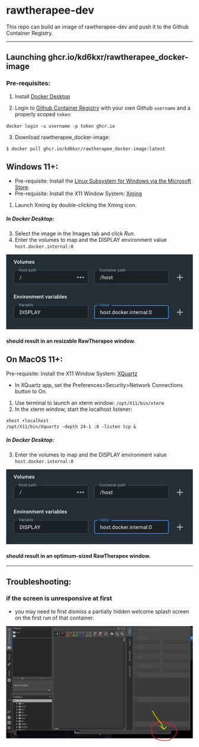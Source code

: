 # rawtherapee-dev

This repo can build an image of rawtherapee-dev and push it to the Github Container Registry.

<hr>

## Launching ghcr.io/kd6kxr/rawtherapee_docker-image

### Pre-requisites:
 
1. Install [Docker Desktop](https://www.docker.com/products/docker-desktop/)

2. Login to [Github Container Registry](https://ghcr.io) with your own Github `username` and a properly scoped `token`:

`docker login -u username -p token ghcr.io`

3. Download rawtherapee_docker-image:
```
$ docker pull ghcr.io/kd6kxr/rawtherapee_docker-image:latest
```

## Windows 11+:
- Pre-requisite: Install the [Linux Subsystem for Windows via the Microsoft Store](https://www.microsoft.com/store/productId/9P9TQF7MRM4R).
- Pre-requisite: Install the X11 Window System: [Xming](http://www.straightrunning.com/XmingNotes/)

1. Launch Xming by double-clicking the Xming icon.
##### In *Docker Desktop*:
3. Select the image in the Images tab and click *Run*.
4. Enter the volumes to map and the DISPLAY environment value `host.docker.internal:0`
<img src="https://raw.githubusercontent.com/kd6kxr/rtdev/main/mac-docker-options.png" alt="config options" width="550">

#### should result in an resizable RawTherapee window.

## On MacOS 11+:
Pre-requisite: Install the X11 Window System: [XQuartz](https://www.xquartz.org)
- In XQuartz app, set the Preferences>Security>Network Connections button to On.


1. Use terminal to launch an xterm window: `/opt/X11/bin/xterm`
2. In the xterm window, start the localhost listener:
```
xhost +localhost
/opt/X11/bin/Xquartz -depth 24-1 :0 -listen tcp &
```
##### In *Docker Desktop*:
3. Enter the volumes to map and the DISPLAY environment value `host.docker.internal:0`
<img src="https://raw.githubusercontent.com/kd6kxr/rtdev/main/mac-docker-options.png" alt="config options" width="550">

#### should result in an optimum-sized RawTherapee window.
<hr>

## Troubleshooting:

### if the screen is unresponsive at first
- you may need to first dismiss a partially hidden welcome splash screen on the first run of that container.
<img src="https://raw.githubusercontent.com/kd6kxr/rtdev/main/splash.png" alt="hidden splash screen" width="550">
